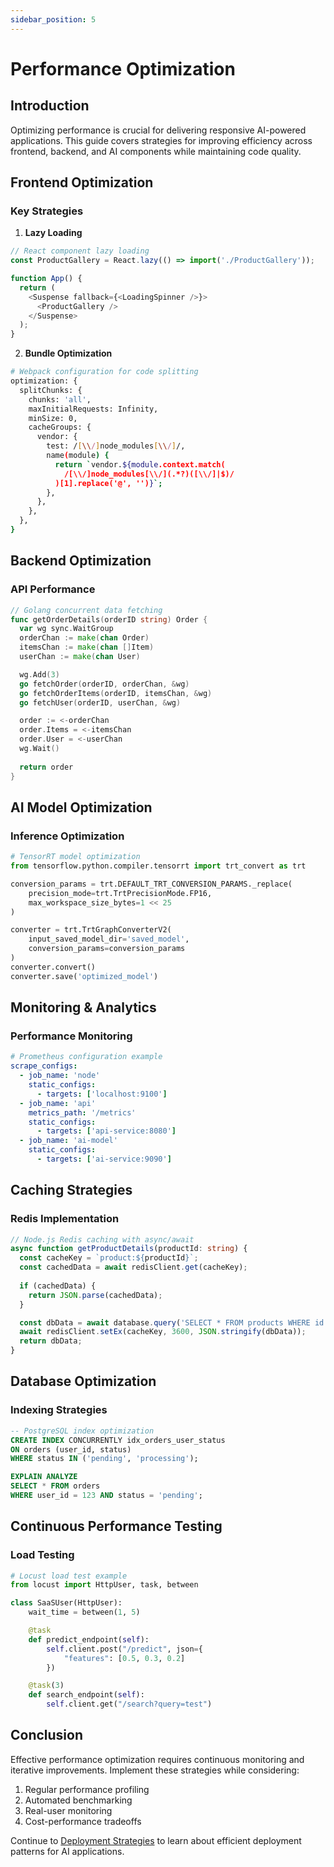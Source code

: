```yaml
---
sidebar_position: 5
---
```


# Performance Optimization

## Introduction

Optimizing performance is crucial for delivering responsive AI-powered applications. This guide covers strategies for improving efficiency across frontend, backend, and AI components while maintaining code quality.

## Frontend Optimization

### Key Strategies

1. **Lazy Loading**
```javascript
// React component lazy loading
const ProductGallery = React.lazy(() => import('./ProductGallery'));

function App() {
  return (
    <Suspense fallback={<LoadingSpinner />}>
      <ProductGallery />
    </Suspense>
  );
}
```

2. **Bundle Optimization**
```bash
# Webpack configuration for code splitting
optimization: {
  splitChunks: {
    chunks: 'all',
    maxInitialRequests: Infinity,
    minSize: 0,
    cacheGroups: {
      vendor: {
        test: /[\\/]node_modules[\\/]/,
        name(module) {
          return `vendor.${module.context.match(
            /[\\/]node_modules[\\/](.*?)([\\/]|$)/
          )[1].replace('@', '')}`;
        },
      },
    },
  },
}
```

## Backend Optimization

### API Performance
```go
// Golang concurrent data fetching
func getOrderDetails(orderID string) Order {
  var wg sync.WaitGroup
  orderChan := make(chan Order)
  itemsChan := make(chan []Item)
  userChan := make(chan User)

  wg.Add(3)
  go fetchOrder(orderID, orderChan, &wg)
  go fetchOrderItems(orderID, itemsChan, &wg)
  go fetchUser(orderID, userChan, &wg)

  order := <-orderChan
  order.Items = <-itemsChan
  order.User = <-userChan
  wg.Wait()
  
  return order
}
```

## AI Model Optimization

### Inference Optimization
```python
# TensorRT model optimization
from tensorflow.python.compiler.tensorrt import trt_convert as trt

conversion_params = trt.DEFAULT_TRT_CONVERSION_PARAMS._replace(
    precision_mode=trt.TrtPrecisionMode.FP16,
    max_workspace_size_bytes=1 << 25
)

converter = trt.TrtGraphConverterV2(
    input_saved_model_dir='saved_model',
    conversion_params=conversion_params
)
converter.convert()
converter.save('optimized_model')
```

## Monitoring & Analytics

### Performance Monitoring
```yaml
# Prometheus configuration example
scrape_configs:
  - job_name: 'node'
    static_configs:
      - targets: ['localhost:9100']
  - job_name: 'api'
    metrics_path: '/metrics'
    static_configs:
      - targets: ['api-service:8080']
  - job_name: 'ai-model'
    static_configs:
      - targets: ['ai-service:9090']
```

## Caching Strategies

### Redis Implementation
```typescript
// Node.js Redis caching with async/await
async function getProductDetails(productId: string) {
  const cacheKey = `product:${productId}`;
  const cachedData = await redisClient.get(cacheKey);
  
  if (cachedData) {
    return JSON.parse(cachedData);
  }

  const dbData = await database.query('SELECT * FROM products WHERE id = $1', [productId]);
  await redisClient.setEx(cacheKey, 3600, JSON.stringify(dbData));
  return dbData;
}
```

## Database Optimization

### Indexing Strategies
```sql
-- PostgreSQL index optimization
CREATE INDEX CONCURRENTLY idx_orders_user_status
ON orders (user_id, status)
WHERE status IN ('pending', 'processing');

EXPLAIN ANALYZE
SELECT * FROM orders
WHERE user_id = 123 AND status = 'pending';
```

## Continuous Performance Testing

### Load Testing
```python
# Locust load test example
from locust import HttpUser, task, between

class SaaSUser(HttpUser):
    wait_time = between(1, 5)

    @task
    def predict_endpoint(self):
        self.client.post("/predict", json={
            "features": [0.5, 0.3, 0.2]
        })

    @task(3)
    def search_endpoint(self):
        self.client.get("/search?query=test")
```

## Conclusion

Effective performance optimization requires continuous monitoring and iterative improvements. Implement these strategies while considering:
1. Regular performance profiling
2. Automated benchmarking
3. Real-user monitoring
4. Cost-performance tradeoffs

Continue to [Deployment Strategies](/deployment/) to learn about efficient deployment patterns for AI applications.
